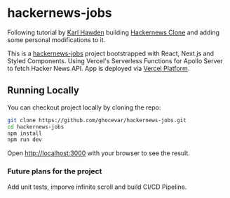 # hackernews-jobs

Following tutorial by [Karl Hawden](https://github.com/karlhadwen) building [Hackernews Clone](https://www.youtube.com/watch?v=7DLRJj1YjvQ&t=7044s) and adding some personal modifications to it.

This is a [hackernews-jobs](https://hackernews-jobs.vercel.app/) project bootstrapped with React, Next.js and Styled Components. Using Vercel's Serverless Functions for Apollo Server to fetch Hacker News API. App is deployed via [Vercel Platform](https://vercel.com/).

## Running Locally

You can checkout project locally by cloning the repo:

```bash
git clone https://github.com/ghocevar/hackernews-jobs.git
cd hackernews-jobs
npm install
npm run dev
```

Open [http://localhost:3000](http://localhost:3000) with your browser to see the result.

### Future plans for the project

Add unit tests, imporve infinite scroll and build CI/CD Pipeline.
